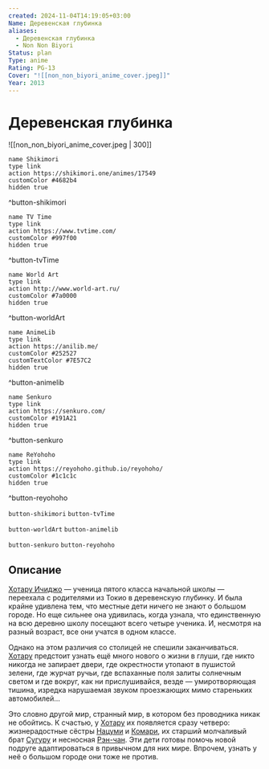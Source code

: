 ```yaml
---
created: 2024-11-04T14:19:05+03:00
Name: Деревенская глубинка
aliases:
  - Деревенская глубинка
  - Non Non Biyori
Status: plan
Type: anime
Rating: PG-13
Cover: "![[non_non_biyori_anime_cover.jpeg]]"
Year: 2013
---
```


# Деревенская глубинка

![[non_non_biyori_anime_cover.jpeg | 300]]

```button
name Shikimori
type link
action https://shikimori.one/animes/17549
customColor #4682b4
hidden true
```
^button-shikimori

```button
name TV Time
type link
action https://www.tvtime.com/
customColor #997f00
hidden true
```
^button-tvTime

```button
name World Art
type link
action http://www.world-art.ru/
customColor #7a0000
hidden true
```
^button-worldArt

```button
name AnimeLib
type link
action https://anilib.me/
customColor #252527
customTextColor #7E57C2
hidden true
```
^button-animelib

```button
name Senkuro
type link
action https://senkuro.com/
customColor #191A21
hidden true
```
^button-senkuro

```button
name ReYohoho
type link
action https://reyohoho.github.io/reyohoho/
customColor #1c1c1c
hidden true
```
^button-reyohoho

`button-shikimori` `button-tvTime`

`button-worldArt` `button-animelib`

`button-senkuro` `button-reyohoho`

## Описание

[Хотару Ичиджо](https://shikimori.one/characters/54145-hotaru-ichijou) — ученица пятого класса начальной школы — переехала с родителями из Токио в деревенскую глубинку. И была крайне удивлена тем, что местные дети ничего не знают о большом городе. Но еще сильнее она удивилась, когда узнала, что единственную на всю деревню школу посещают всего четыре ученика. И, несмотря на разный возраст, все они учатся в одном классе.

Однако на этом различия со столицей не спешили заканчиваться. [Хотару](https://shikimori.one/characters/54145-hotaru-ichijou) предстоит узнать ещё много нового о жизни в глуши, где никто никогда не запирает двери, где окрестности утопают в пушистой зелени, где журчат ручьи, где вспаханные поля залиты солнечным светом и где вокруг, как ни прислушивайся, везде — умиротворяющая тишина, изредка нарушаемая звуком проезжающих мимо стареньких автомобилей...

Это словно другой мир, странный мир, в котором без проводника никак не обойтись. К счастью, у [Хотару](https://shikimori.one/characters/54145-hotaru-ichijou) их появляется сразу четверо: жизнерадостные сёстры [Нацуми](https://shikimori.one/characters/54147-natsumi-koshigaya) и [Комари](https://shikimori.one/characters/54149-komari-koshigaya), их старший молчаливый брат [Сугуру](https://shikimori.one/characters/88597-suguru-koshigaya) и несносная [Рэн-чан](https://shikimori.one/characters/54151-renge-miyauchi). Эти дети готовы помочь новой подруге адаптироваться в привычном для них мире. Впрочем, узнать у неё о большом городе они тоже не против.
